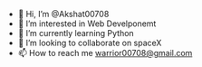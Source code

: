 - 👋 Hi, I’m @Akshat00708
- 👀 I’m interested in Web Develponemt
- 🌱 I’m currently learning Python
- 💞️ I’m looking to collaborate on spaceX 
- 📫 How to reach me warrior00708@gmail.com

<!---
Akshat00708/Akshat00708 is a ✨ special ✨ repository because its `README.md` (this file) appears on your GitHub profile.
You can click the Preview link to take a look at your changes.
--->

